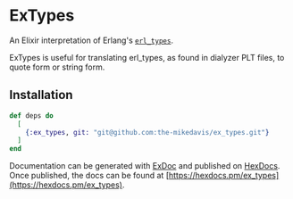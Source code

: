 # ExTypes

An Elixir interpretation of Erlang's
[`erl_types`](https://github.com/erlang/otp/blob/d6285b0a347b9489ce939511ee9a979acd868f71/lib/hipe/cerl/erl_types.erl).

ExTypes is useful for translating erl_types, as found in dialyzer PLT files,
to quote form or string form.

## Installation

```elixir
def deps do
  [
    {:ex_types, git: "git@github.com:the-mikedavis/ex_types.git"}
  ]
end
```

Documentation can be generated with [ExDoc](https://github.com/elixir-lang/ex_doc)
and published on [HexDocs](https://hexdocs.pm). Once published, the docs can
be found at [https://hexdocs.pm/ex_types](https://hexdocs.pm/ex_types).
